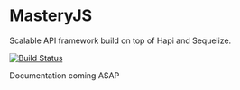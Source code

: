 # MasteryJS

Scalable API framework build on top of Hapi and Sequelize.

[![Build Status](https://travis-ci.org/labibramadhan/mastery.svg?branch=master)](https://travis-ci.org/labibramadhan/mastery)

Documentation coming ASAP
